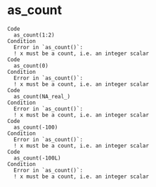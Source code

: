 # as_count

    Code
      as_count(1:2)
    Condition
      Error in `as_count()`:
      ! x must be a count, i.e. an integer scalar
    Code
      as_count(0)
    Condition
      Error in `as_count()`:
      ! x must be a count, i.e. an integer scalar
    Code
      as_count(NA_real_)
    Condition
      Error in `as_count()`:
      ! x must be a count, i.e. an integer scalar
    Code
      as_count(-100)
    Condition
      Error in `as_count()`:
      ! x must be a count, i.e. an integer scalar
    Code
      as_count(-100L)
    Condition
      Error in `as_count()`:
      ! x must be a count, i.e. an integer scalar

